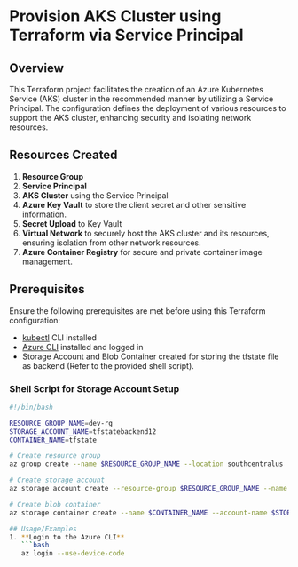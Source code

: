 # Provision AKS Cluster using Terraform via Service Principal
## Overview
This Terraform project facilitates the creation of an Azure Kubernetes Service (AKS) cluster in the recommended manner by utilizing a Service Principal. The configuration defines the deployment of various resources to support the AKS cluster, enhancing security and isolating network resources.
## Resources Created
1. **Resource Group**
2. **Service Principal**
3. **AKS Cluster** using the Service Principal
4. **Azure Key Vault** to store the client secret and other sensitive information.
5. **Secret Upload** to Key Vault
6. **Virtual Network** to securely host the AKS cluster and its resources, ensuring isolation from other network resources.
7. **Azure Container Registry** for secure and private container image management.
## Prerequisites
Ensure the following prerequisites are met before using this Terraform configuration:
- [kubectl](https://kubernetes.io/docs/tasks/tools/install-kubectl/) CLI installed
- [Azure CLI](https://docs.microsoft.com/en-us/cli/azure/install-azure-cli) installed and logged in
- Storage Account and Blob Container created for storing the tfstate file as backend (Refer to the provided shell script).
### Shell Script for Storage Account Setup
```bash
#!/bin/bash

RESOURCE_GROUP_NAME=dev-rg
STORAGE_ACCOUNT_NAME=tfstatebackend12
CONTAINER_NAME=tfstate

# Create resource group
az group create --name $RESOURCE_GROUP_NAME --location southcentralus

# Create storage account
az storage account create --resource-group $RESOURCE_GROUP_NAME --name $STORAGE_ACCOUNT_NAME --sku Standard_LRS --encryption-services blob

# Create blob container
az storage container create --name $CONTAINER_NAME --account-name $STORAGE_ACCOUNT_NAME

## Usage/Examples
1. **Login to the Azure CLI**
   ```bash
   az login --use-device-code